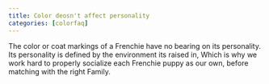 ```yaml
---
title: Color deosn't affect personality 
categories: [colorfaq]
---
```

The color or coat markings of a Frenchie have no bearing on its personality. Its personality is defined by the environment its raised in, Which is why we work hard to properly socialize each Frenchie puppy as our own, before matching with the right Family.